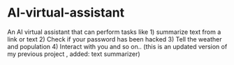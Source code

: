 # AI-virtual-assistant
An AI virtual assistant that can perform tasks like 1) summarize text from a link or text  2) Check if your password has been hacked  3) Tell the weather and population  4) Interact with you   and so on..   (this is an updated version of my previous project  , added: text summarizer)
